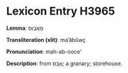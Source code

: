 # Lexicon Entry H3965

**Lemma**: מַאֲבוּס

**Transliteration (xlit)**: maʼăbûwç

**Pronunciation**: mah-ab-ooce'

**Description**:
from אָבַס; a granary; storehouse.
